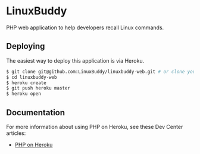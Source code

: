 # LinuxBuddy

PHP web application to help developers recall Linux commands.

## Deploying

The easiest way to deploy this application is via Heroku.

```sh
$ git clone git@github.com:LinuxBuddy/linuxbuddy-web.git # or clone your own fork
$ cd linuxbuddy-web
$ heroku create
$ git push heroku master
$ heroku open
```

## Documentation

For more information about using PHP on Heroku, see these Dev Center articles:

- [PHP on Heroku](https://devcenter.heroku.com/categories/php)
